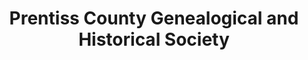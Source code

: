 ---
layout: repo
title: "Prentiss County Genealogical and Historical Society"
id: 23258
permalink: repos/23258/
---